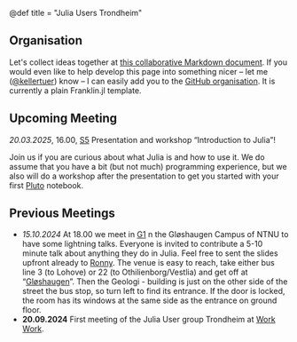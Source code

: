 @def title = "Julia Users Trondheim"

## Organisation

Let's collect ideas together at [this collaborative Markdown document](https://md.chaotikum.org/uRl4Oov0RnSrPdbaqfuohw?both). If you would even like to help develop this page into something nicer – let me ([@kellertuer](https://github.com/kellertuer)) know – I can easily add you to the [GitHub organisation](). It is currently a plain Franklin.jl template.

## Upcoming Meeting

*20.03.2025*, 16.00, [S5](https://link.mazemap.com/i3capk3D) Presentation and workshop “Introduction to Julia”!

Join us if you are curious about what Julia is and how to use it.
We do assume that you have a bit (but not much) programming experience, but we also will do a workshop after the presentation to get you started with your first [Pluto](https://plutojl.org) notebook.

## Previous Meetings

* *15.10.2024* At 18.00 we meet in [G1](https://link.mazemap.com/EQko3UDJ) n the Gløshaugen Campus of NTNU to have some lightning talks. Everyone is invited to contribute a 5-10 minute talk about anything they do in Julia. Feel free to sent the slides upfront already to [Ronny](https://www.ntnu.edu/employees/ronny.bergmann).
  The venue is easy to reach, take either bus line 3 (to Lohove) or 22 (to Othilienborg/Vestlia) and get off at “[Gløshaugen](https://atb.travelplanner.no/scripts/TravelMagic/TravelMagicWE.dll/svar?dep1=1&from=Gløshaugen+(Trondheim)&direction=1&date=04.10.2024&time=09%3A44&changepenalty=1&changepause=0&through=&throughpause=&lang=no&referrer=www.atb.no)”. Then the Geologi - building is just on the other side of the street the bus stop, so turn left to find its entrance. If the door is locked, the room has its windows at the same side as the entrance on ground floor.
* **20.09.2024** First meeting of the Julia User group Trondheim at [Work Work](https://work-work.no).
